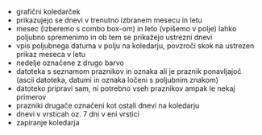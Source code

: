 - grafični koledarček
- prikazujejo se dnevi v trenutno izbranem mesecu in letu
- mesec (izberemo s combo box-om) in leto (vpišemo v polje) lahko poljubno spremenimo in ob tem se prikažejo ustrezni dnevi
- vpis poljubnega datuma v polju na koledarju, povzroči skok na ustrezen prikaz meseca v letu
- nedelje označene z drugo barvo
- datoteka s seznamom praznikov in oznaka ali je praznik ponavljajoč (ascii datoteka, datumi in oznaka ločeni s poljubnim znakom)
- datoteko pripravi sam, ni potrebno vseh praznikov ampak le nekaj primerov
- prazniki drugače označeni kot ostali dnevi na koledarju
- dnevi v vrsticah oz. 7 dni v eni vrstici
- zapiranje koledarja

